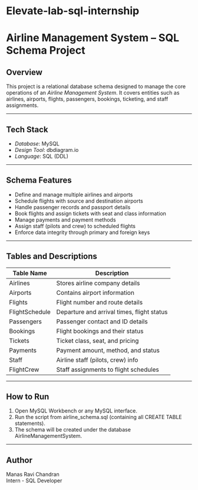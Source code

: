 # Elevate-lab-sql-internship
# Airline Management System – SQL Schema Project

## Overview
This project is a relational database schema designed to manage the core operations of an *Airline Management System*. It covers entities such as airlines, airports, flights, passengers, bookings, ticketing, and staff assignments.

---

## Tech Stack
- *Database*: MySQL
- *Design Tool*: dbdiagram.io
- *Language*: SQL (DDL)

---

## Schema Features

- Define and manage multiple airlines and airports
- Schedule flights with source and destination airports
- Handle passenger records and passport details
- Book flights and assign tickets with seat and class information
- Manage payments and payment methods
- Assign staff (pilots and crew) to scheduled flights
- Enforce data integrity through primary and foreign keys

---

## Tables and Descriptions

| Table Name       | Description |
|------------------|-------------|
| Airlines       | Stores airline company details |
| Airports       | Contains airport information |
| Flights        | Flight number and route details |
| FlightSchedule | Departure and arrival times, flight status |
| Passengers     | Passenger contact and ID details |
| Bookings       | Flight bookings and their status |
| Tickets        | Ticket class, seat, and pricing |
| Payments       | Payment amount, method, and status |
| Staff          | Airline staff (pilots, crew) info |
| FlightCrew     | Staff assignments to flight schedules |

---

## How to Run

1. Open MySQL Workbench or any MySQL interface.
2. Run the script from airline_schema.sql (containing all CREATE TABLE statements).
3. The schema will be created under the database AirlineManagementSystem.

---
## Author

Manas Ravi Chandran  
Intern - SQL Developer
